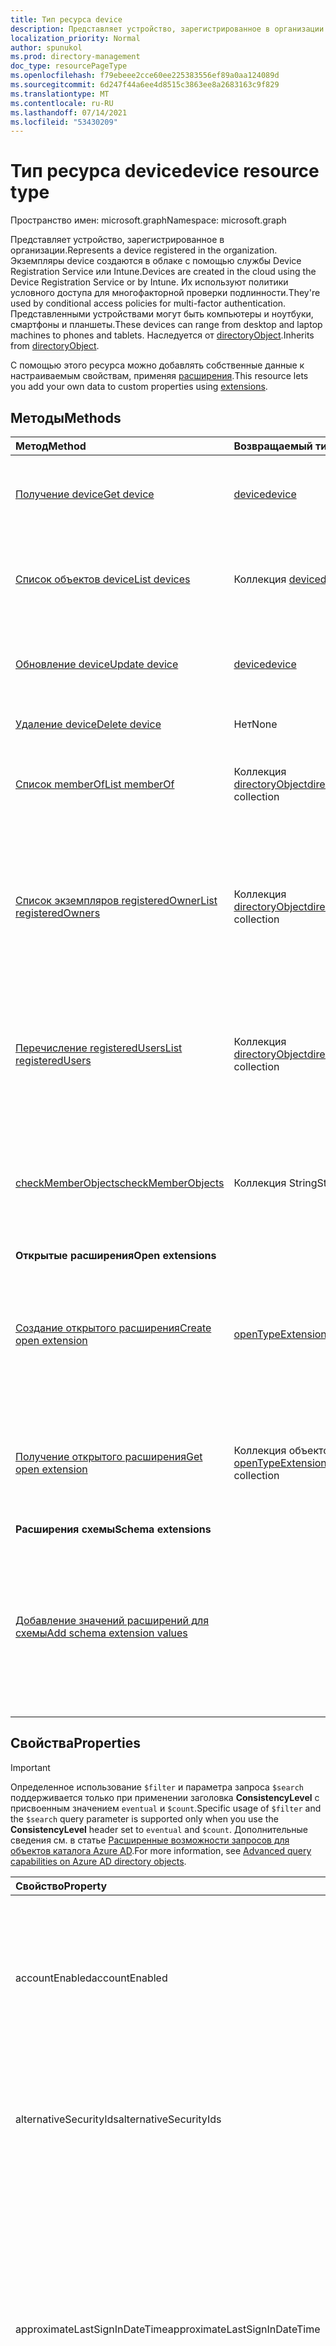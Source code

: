 ```yaml
---
title: Тип ресурса device
description: Представляет устройство, зарегистрированное в организации.
localization_priority: Normal
author: spunukol
ms.prod: directory-management
doc_type: resourcePageType
ms.openlocfilehash: f79ebeee2cce60ee225383556ef89a0aa124089d
ms.sourcegitcommit: 6d247f44a6ee4d8515c3863ee8a2683163c9f829
ms.translationtype: MT
ms.contentlocale: ru-RU
ms.lasthandoff: 07/14/2021
ms.locfileid: "53430209"
---
```

# <a name="device-resource-type"></a><span data-ttu-id="8fb53-103">Тип ресурса device</span><span class="sxs-lookup"><span data-stu-id="8fb53-103">device resource type</span></span>

<span data-ttu-id="8fb53-104">Пространство имен: microsoft.graph</span><span class="sxs-lookup"><span data-stu-id="8fb53-104">Namespace: microsoft.graph</span></span>

<span data-ttu-id="8fb53-105">Представляет устройство, зарегистрированное в организации.</span><span class="sxs-lookup"><span data-stu-id="8fb53-105">Represents a device registered in the organization.</span></span> <span data-ttu-id="8fb53-106">Экземпляры device создаются в облаке с помощью службы Device Registration Service или Intune.</span><span class="sxs-lookup"><span data-stu-id="8fb53-106">Devices are created in the cloud using the Device Registration Service or by Intune.</span></span> <span data-ttu-id="8fb53-107">Их используют политики условного доступа для многофакторной проверки подлинности.</span><span class="sxs-lookup"><span data-stu-id="8fb53-107">They're used by conditional access policies for multi-factor authentication.</span></span> <span data-ttu-id="8fb53-108">Представленными устройствами могут быть компьютеры и ноутбуки, смартфоны и планшеты.</span><span class="sxs-lookup"><span data-stu-id="8fb53-108">These devices can range from desktop and laptop machines to phones and tablets.</span></span> <span data-ttu-id="8fb53-109">Наследуется от [directoryObject](directoryobject.md).</span><span class="sxs-lookup"><span data-stu-id="8fb53-109">Inherits from [directoryObject](directoryobject.md).</span></span>

<span data-ttu-id="8fb53-110">С помощью этого ресурса можно добавлять собственные данные к настраиваемым свойствам, применяя [расширения](/graph/extensibility-overview).</span><span class="sxs-lookup"><span data-stu-id="8fb53-110">This resource lets you add your own data to custom properties using [extensions](/graph/extensibility-overview).</span></span>


## <a name="methods"></a><span data-ttu-id="8fb53-111">Методы</span><span class="sxs-lookup"><span data-stu-id="8fb53-111">Methods</span></span>

| <span data-ttu-id="8fb53-112">Метод</span><span class="sxs-lookup"><span data-stu-id="8fb53-112">Method</span></span>       | <span data-ttu-id="8fb53-113">Возвращаемый тип</span><span class="sxs-lookup"><span data-stu-id="8fb53-113">Return Type</span></span>  |<span data-ttu-id="8fb53-114">Описание</span><span class="sxs-lookup"><span data-stu-id="8fb53-114">Description</span></span>|
|:---------------|:--------|:----------|
|[<span data-ttu-id="8fb53-115">Получение device</span><span class="sxs-lookup"><span data-stu-id="8fb53-115">Get device</span></span>](../api/device-get.md) | [<span data-ttu-id="8fb53-116">device</span><span class="sxs-lookup"><span data-stu-id="8fb53-116">device</span></span>](device.md) |<span data-ttu-id="8fb53-117">Считывание свойств и отношений объекта device.</span><span class="sxs-lookup"><span data-stu-id="8fb53-117">Read properties and relationships of a device object.</span></span>|
|[<span data-ttu-id="8fb53-118">Список объектов device</span><span class="sxs-lookup"><span data-stu-id="8fb53-118">List devices</span></span>](../api/device-list.md) | <span data-ttu-id="8fb53-119">Коллекция [device](device.md)</span><span class="sxs-lookup"><span data-stu-id="8fb53-119">[device](device.md) collection</span></span>| <span data-ttu-id="8fb53-120">Получение списка устройств, зарегистрированных в каталоге.</span><span class="sxs-lookup"><span data-stu-id="8fb53-120">Retrieve a list of devices registered in the directory.</span></span> |
|[<span data-ttu-id="8fb53-121">Обновление device</span><span class="sxs-lookup"><span data-stu-id="8fb53-121">Update device</span></span>](../api/device-update.md) | [<span data-ttu-id="8fb53-122">device</span><span class="sxs-lookup"><span data-stu-id="8fb53-122">device</span></span>](device.md) |<span data-ttu-id="8fb53-123">Обновление свойств, принадлежащих объекту device.</span><span class="sxs-lookup"><span data-stu-id="8fb53-123">Update the properties of a device object.</span></span> |
|[<span data-ttu-id="8fb53-124">Удаление device</span><span class="sxs-lookup"><span data-stu-id="8fb53-124">Delete device</span></span>](../api/device-delete.md) | <span data-ttu-id="8fb53-125">Нет</span><span class="sxs-lookup"><span data-stu-id="8fb53-125">None</span></span> |<span data-ttu-id="8fb53-126">Удаление объекта device.</span><span class="sxs-lookup"><span data-stu-id="8fb53-126">Delete a device object.</span></span> |
|[<span data-ttu-id="8fb53-127">Список memberOf</span><span class="sxs-lookup"><span data-stu-id="8fb53-127">List memberOf</span></span>](../api/device-list-memberof.md) |<span data-ttu-id="8fb53-128">Коллекция [directoryObject](directoryobject.md)</span><span class="sxs-lookup"><span data-stu-id="8fb53-128">[directoryObject](directoryobject.md) collection</span></span>| <span data-ttu-id="8fb53-129">Список групп, в которые устройство входит напрямую.</span><span class="sxs-lookup"><span data-stu-id="8fb53-129">List the groups that the device is a direct member of.</span></span> |
|[<span data-ttu-id="8fb53-130">Список экземпляров registeredOwner</span><span class="sxs-lookup"><span data-stu-id="8fb53-130">List registeredOwners</span></span>](../api/device-list-registeredowners.md) |<span data-ttu-id="8fb53-131">Коллекция [directoryObject](directoryobject.md)</span><span class="sxs-lookup"><span data-stu-id="8fb53-131">[directoryObject](directoryobject.md) collection</span></span>| <span data-ttu-id="8fb53-132">Получение пользователей, которые относятся к зарегистрированным владельцам устройства, из свойства навигации registeredOwners.</span><span class="sxs-lookup"><span data-stu-id="8fb53-132">Get the users that are registered owners of the device from the registeredOwners navigation property.</span></span>|
|[<span data-ttu-id="8fb53-133">Перечисление registeredUsers</span><span class="sxs-lookup"><span data-stu-id="8fb53-133">List registeredUsers</span></span>](../api/device-list-registeredusers.md) |<span data-ttu-id="8fb53-134">Коллекция [directoryObject](directoryobject.md)</span><span class="sxs-lookup"><span data-stu-id="8fb53-134">[directoryObject](directoryobject.md) collection</span></span>| <span data-ttu-id="8fb53-135">Получение зарегистрированных пользователей устройства из свойства навигации registeredUsers.</span><span class="sxs-lookup"><span data-stu-id="8fb53-135">Get the registered users of the device from the registeredUsers navigation property.</span></span>|
|[<span data-ttu-id="8fb53-136">checkMemberObjects</span><span class="sxs-lookup"><span data-stu-id="8fb53-136">checkMemberObjects</span></span>](../api/device-checkmemberobjects.md) | <span data-ttu-id="8fb53-137">Коллекция String</span><span class="sxs-lookup"><span data-stu-id="8fb53-137">String collection</span></span> | <span data-ttu-id="8fb53-138">Проверьте членство в списке групп, ролей каталогов или объектов административных единиц.</span><span class="sxs-lookup"><span data-stu-id="8fb53-138">Check for membership in a list of groups, directory role, or administrative unit objects.</span></span> |
|<span data-ttu-id="8fb53-139">**Открытые расширения**</span><span class="sxs-lookup"><span data-stu-id="8fb53-139">**Open extensions**</span></span>| | |
|[<span data-ttu-id="8fb53-140">Создание открытого расширения</span><span class="sxs-lookup"><span data-stu-id="8fb53-140">Create open extension</span></span>](../api/opentypeextension-post-opentypeextension.md) |[<span data-ttu-id="8fb53-141">openTypeExtension</span><span class="sxs-lookup"><span data-stu-id="8fb53-141">openTypeExtension</span></span>](opentypeextension.md)| <span data-ttu-id="8fb53-142">Создание открытого расширения и добавление настраиваемых свойств в новый или существующий ресурс.</span><span class="sxs-lookup"><span data-stu-id="8fb53-142">Create an open extension and add custom properties to a new or existing resource.</span></span>|
|[<span data-ttu-id="8fb53-143">Получение открытого расширения</span><span class="sxs-lookup"><span data-stu-id="8fb53-143">Get open extension</span></span>](../api/opentypeextension-get.md) |<span data-ttu-id="8fb53-144">Коллекция объектов [openTypeExtension](opentypeextension.md)</span><span class="sxs-lookup"><span data-stu-id="8fb53-144">[openTypeExtension](opentypeextension.md) collection</span></span>| <span data-ttu-id="8fb53-145">Получение открытого расширения, определяемого именем расширения.</span><span class="sxs-lookup"><span data-stu-id="8fb53-145">Get an open extension identified by the extension name.</span></span>|
|<span data-ttu-id="8fb53-146">**Расширения схемы**</span><span class="sxs-lookup"><span data-stu-id="8fb53-146">**Schema extensions**</span></span>| | |
|[<span data-ttu-id="8fb53-147">Добавление значений расширений для схемы</span><span class="sxs-lookup"><span data-stu-id="8fb53-147">Add schema extension values</span></span>](/graph/extensibility-schema-groups) || <span data-ttu-id="8fb53-148">Создание определения расширения схемы и его дальнейшее использование для добавления в ресурс введенных пользовательских данных.</span><span class="sxs-lookup"><span data-stu-id="8fb53-148">Create a schema extension definition and then use it to add custom typed data to a resource.</span></span>|

## <a name="properties"></a><span data-ttu-id="8fb53-149">Свойства</span><span class="sxs-lookup"><span data-stu-id="8fb53-149">Properties</span></span>

> [!IMPORTANT]
> <span data-ttu-id="8fb53-150">Определенное использование `$filter` и параметра запроса `$search` поддерживается только при применении заголовка **ConsistencyLevel** с присвоенным значением `eventual` и `$count`.</span><span class="sxs-lookup"><span data-stu-id="8fb53-150">Specific usage of `$filter` and the `$search` query parameter is supported only when you use the **ConsistencyLevel** header set to `eventual` and `$count`.</span></span> <span data-ttu-id="8fb53-151">Дополнительные сведения см. в статье [Расширенные возможности запросов для объектов каталога Azure AD](/graph/aad-advanced-queries).</span><span class="sxs-lookup"><span data-stu-id="8fb53-151">For more information, see [Advanced query capabilities on Azure AD directory objects](/graph/aad-advanced-queries).</span></span>

| <span data-ttu-id="8fb53-152">Свойство</span><span class="sxs-lookup"><span data-stu-id="8fb53-152">Property</span></span>     | <span data-ttu-id="8fb53-153">Тип</span><span class="sxs-lookup"><span data-stu-id="8fb53-153">Type</span></span>   |<span data-ttu-id="8fb53-154">Описание</span><span class="sxs-lookup"><span data-stu-id="8fb53-154">Description</span></span>|
|:---------------|:--------|:----------|
|<span data-ttu-id="8fb53-155">accountEnabled</span><span class="sxs-lookup"><span data-stu-id="8fb53-155">accountEnabled</span></span>|<span data-ttu-id="8fb53-156">Логический</span><span class="sxs-lookup"><span data-stu-id="8fb53-156">Boolean</span></span>| <span data-ttu-id="8fb53-157">Если учетная запись обеспечена — `true`, в противном случае — `false`.</span><span class="sxs-lookup"><span data-stu-id="8fb53-157">`true` if the account is enabled; otherwise, `false`.</span></span> <span data-ttu-id="8fb53-158">Обязательный.</span><span class="sxs-lookup"><span data-stu-id="8fb53-158">Required.</span></span> <span data-ttu-id="8fb53-159">Значение по умолчанию: `true`.</span><span class="sxs-lookup"><span data-stu-id="8fb53-159">Default is `true`.</span></span> <span data-ttu-id="8fb53-160">Поддерживает `$filter` (`eq`, `ne`, `NOT`, `in`).</span><span class="sxs-lookup"><span data-stu-id="8fb53-160">Supports `$filter` (`eq`, `ne`, `NOT`, `in`).</span></span>|
|<span data-ttu-id="8fb53-161">alternativeSecurityIds</span><span class="sxs-lookup"><span data-stu-id="8fb53-161">alternativeSecurityIds</span></span>|<span data-ttu-id="8fb53-162">Коллекция [alternativeSecurityId](alternativeSecurityId.md)</span><span class="sxs-lookup"><span data-stu-id="8fb53-162">[alternativeSecurityId](alternativeSecurityId.md) collection</span></span>| <span data-ttu-id="8fb53-163">Только для внутреннего использования.</span><span class="sxs-lookup"><span data-stu-id="8fb53-163">For internal use only.</span></span> <span data-ttu-id="8fb53-164">Значение null не допускается.</span><span class="sxs-lookup"><span data-stu-id="8fb53-164">Not nullable.</span></span> <span data-ttu-id="8fb53-165">Поддерживает `$filter` (`eq`, `NOT`, `ge`, `le`).</span><span class="sxs-lookup"><span data-stu-id="8fb53-165">Supports `$filter` (`eq`, `NOT`, `ge`, `le`).</span></span>|
|<span data-ttu-id="8fb53-166">approximateLastSignInDateTime</span><span class="sxs-lookup"><span data-stu-id="8fb53-166">approximateLastSignInDateTime</span></span>|<span data-ttu-id="8fb53-167">DateTimeOffset</span><span class="sxs-lookup"><span data-stu-id="8fb53-167">DateTimeOffset</span></span>| <span data-ttu-id="8fb53-168">Тип timestamp представляет сведения о дате и времени в формате ISO 8601 и всегда находится во времени UTC.</span><span class="sxs-lookup"><span data-stu-id="8fb53-168">The timestamp type represents date and time information using ISO 8601 format and is always in UTC time.</span></span> <span data-ttu-id="8fb53-169">Например, значение полуночи 1 января 2014 г. в формате UTC: `2014-01-01T00:00:00Z`.</span><span class="sxs-lookup"><span data-stu-id="8fb53-169">For example, midnight UTC on Jan 1, 2014 is `2014-01-01T00:00:00Z`.</span></span> <span data-ttu-id="8fb53-170">Только для чтения.</span><span class="sxs-lookup"><span data-stu-id="8fb53-170">Read-only.</span></span> <span data-ttu-id="8fb53-171">Поддерживает `$filter` `eq` `ne` (, `NOT` , `ge` , , , ) `le` и `$orderBy` .</span><span class="sxs-lookup"><span data-stu-id="8fb53-171">Supports `$filter` (`eq`, `ne`, `NOT`, `ge`, `le`) and `$orderBy`.</span></span> |
|<span data-ttu-id="8fb53-172">complianceExpirationDateTime</span><span class="sxs-lookup"><span data-stu-id="8fb53-172">complianceExpirationDateTime</span></span>|<span data-ttu-id="8fb53-173">DateTimeOffset</span><span class="sxs-lookup"><span data-stu-id="8fb53-173">DateTimeOffset</span></span>| <span data-ttu-id="8fb53-174">Время, когда устройство больше не считается совместимым.</span><span class="sxs-lookup"><span data-stu-id="8fb53-174">The timestamp when the device is no longer deemed compliant.</span></span> <span data-ttu-id="8fb53-175">Тип timestamp представляет сведения о дате и времени в формате ISO 8601 и всегда находится во времени UTC.</span><span class="sxs-lookup"><span data-stu-id="8fb53-175">The timestamp type represents date and time information using ISO 8601 format and is always in UTC time.</span></span> <span data-ttu-id="8fb53-176">Например, значение полуночи 1 января 2014 г. в формате UTC: `2014-01-01T00:00:00Z`.</span><span class="sxs-lookup"><span data-stu-id="8fb53-176">For example, midnight UTC on Jan 1, 2014 is `2014-01-01T00:00:00Z`.</span></span> <span data-ttu-id="8fb53-177">Только для чтения.</span><span class="sxs-lookup"><span data-stu-id="8fb53-177">Read-only.</span></span> |
|<span data-ttu-id="8fb53-178">deviceId</span><span class="sxs-lookup"><span data-stu-id="8fb53-178">deviceId</span></span>|<span data-ttu-id="8fb53-179">String</span><span class="sxs-lookup"><span data-stu-id="8fb53-179">String</span></span>| <span data-ttu-id="8fb53-180">Уникальный идентификатор, задаваемый службой Azure Device Registration Service при регистрации.</span><span class="sxs-lookup"><span data-stu-id="8fb53-180">Unique identifier set by Azure Device Registration Service at the time of registration.</span></span> <span data-ttu-id="8fb53-181">Поддерживает `$filter` (`eq`, `ne`, `NOT`, `startsWith`).</span><span class="sxs-lookup"><span data-stu-id="8fb53-181">Supports `$filter` (`eq`, `ne`, `NOT`, `startsWith`).</span></span>|
|<span data-ttu-id="8fb53-182">deviceMetadata</span><span class="sxs-lookup"><span data-stu-id="8fb53-182">deviceMetadata</span></span>|<span data-ttu-id="8fb53-183">String</span><span class="sxs-lookup"><span data-stu-id="8fb53-183">String</span></span>| <span data-ttu-id="8fb53-184">Только для внутреннего использования.</span><span class="sxs-lookup"><span data-stu-id="8fb53-184">For internal use only.</span></span> <span data-ttu-id="8fb53-185">Установите значение `null`.</span><span class="sxs-lookup"><span data-stu-id="8fb53-185">Set to `null`.</span></span> |
|<span data-ttu-id="8fb53-186">deviceVersion</span><span class="sxs-lookup"><span data-stu-id="8fb53-186">deviceVersion</span></span>|<span data-ttu-id="8fb53-187">Int32</span><span class="sxs-lookup"><span data-stu-id="8fb53-187">Int32</span></span>| <span data-ttu-id="8fb53-188">Только для внутреннего использования.</span><span class="sxs-lookup"><span data-stu-id="8fb53-188">For internal use only.</span></span> |
|<span data-ttu-id="8fb53-189">displayName</span><span class="sxs-lookup"><span data-stu-id="8fb53-189">displayName</span></span>|<span data-ttu-id="8fb53-190">String</span><span class="sxs-lookup"><span data-stu-id="8fb53-190">String</span></span>|<span data-ttu-id="8fb53-191">Отображаемое имя устройства.</span><span class="sxs-lookup"><span data-stu-id="8fb53-191">The display name for the device.</span></span> <span data-ttu-id="8fb53-192">Обязательный параметр.</span><span class="sxs-lookup"><span data-stu-id="8fb53-192">Required.</span></span> <span data-ttu-id="8fb53-193">Поддерживает `$filter` (`eq`, `ne`, `NOT`, `ge`, `le`, `in`, `startsWith`), `$search` и `$orderBy`.</span><span class="sxs-lookup"><span data-stu-id="8fb53-193">Supports `$filter` (`eq`, `ne`, `NOT`, `ge`, `le`, `in`, `startsWith`), `$search`, and `$orderBy`.</span></span>  |
|<span data-ttu-id="8fb53-194">id</span><span class="sxs-lookup"><span data-stu-id="8fb53-194">id</span></span>|<span data-ttu-id="8fb53-195">String</span><span class="sxs-lookup"><span data-stu-id="8fb53-195">String</span></span>|<span data-ttu-id="8fb53-196">Уникальный идентификатор устройства.</span><span class="sxs-lookup"><span data-stu-id="8fb53-196">The unique identifier for the device.</span></span> <span data-ttu-id="8fb53-197">Наследуется из [directoryObject](directoryobject.md).</span><span class="sxs-lookup"><span data-stu-id="8fb53-197">Inherited from [directoryObject](directoryobject.md).</span></span> <span data-ttu-id="8fb53-198">Ключ, значение null не допускается.</span><span class="sxs-lookup"><span data-stu-id="8fb53-198">Key, Not nullable.</span></span> <span data-ttu-id="8fb53-199">Только для чтения.</span><span class="sxs-lookup"><span data-stu-id="8fb53-199">Read-only.</span></span> <span data-ttu-id="8fb53-200">Поддерживает `$filter` (`eq`, `ne`, `NOT`, `in`).</span><span class="sxs-lookup"><span data-stu-id="8fb53-200">Supports `$filter` (`eq`, `ne`, `NOT`, `in`).</span></span> |
|<span data-ttu-id="8fb53-201">isCompliant</span><span class="sxs-lookup"><span data-stu-id="8fb53-201">isCompliant</span></span>|<span data-ttu-id="8fb53-202">Boolean</span><span class="sxs-lookup"><span data-stu-id="8fb53-202">Boolean</span></span>|<span data-ttu-id="8fb53-203">`true` если устройство соответствует политикам управления мобильными устройствами(MDM); в противном `false` случае .</span><span class="sxs-lookup"><span data-stu-id="8fb53-203">`true` if the device complies with Mobile Device Management (MDM) policies; otherwise, `false`.</span></span> <span data-ttu-id="8fb53-204">Только для чтения.</span><span class="sxs-lookup"><span data-stu-id="8fb53-204">Read-only.</span></span> <span data-ttu-id="8fb53-205">Это может быть обновлено intune только для любого типа ОС устройства или утвержденного приложения [MDM](/windows/client-management/mdm/azure-active-directory-integration-with-mdm) для Windows устройств ОС.</span><span class="sxs-lookup"><span data-stu-id="8fb53-205">This can only be updated by Intune for any device OS type or by an [approved MDM app](/windows/client-management/mdm/azure-active-directory-integration-with-mdm) for Windows OS devices.</span></span> <span data-ttu-id="8fb53-206">Поддерживает `$filter` (`eq`, `ne`, `NOT`).</span><span class="sxs-lookup"><span data-stu-id="8fb53-206">Supports `$filter` (`eq`, `ne`, `NOT`).</span></span>|
|<span data-ttu-id="8fb53-207">isManaged</span><span class="sxs-lookup"><span data-stu-id="8fb53-207">isManaged</span></span>|<span data-ttu-id="8fb53-208">Boolean</span><span class="sxs-lookup"><span data-stu-id="8fb53-208">Boolean</span></span>|<span data-ttu-id="8fb53-209">`true` если устройство управляется приложением управления мобильными устройствами (MDM); в противном `false` случае .</span><span class="sxs-lookup"><span data-stu-id="8fb53-209">`true` if the device is managed by a Mobile Device Management (MDM) app; otherwise, `false`.</span></span> <span data-ttu-id="8fb53-210">Это может быть обновлено intune только для любого типа ОС устройства или утвержденного приложения [MDM](/windows/client-management/mdm/azure-active-directory-integration-with-mdm) для Windows устройств ОС.</span><span class="sxs-lookup"><span data-stu-id="8fb53-210">This can only be updated by Intune for any device OS type or by an [approved MDM app](/windows/client-management/mdm/azure-active-directory-integration-with-mdm) for Windows OS devices.</span></span> <span data-ttu-id="8fb53-211">Поддерживает `$filter` (`eq`, `ne`, `NOT`).</span><span class="sxs-lookup"><span data-stu-id="8fb53-211">Supports `$filter` (`eq`, `ne`, `NOT`).</span></span> |
|<span data-ttu-id="8fb53-212">manufacturer</span><span class="sxs-lookup"><span data-stu-id="8fb53-212">manufacturer</span></span>|<span data-ttu-id="8fb53-213">String</span><span class="sxs-lookup"><span data-stu-id="8fb53-213">String</span></span>| <span data-ttu-id="8fb53-214">Производитель устройства.</span><span class="sxs-lookup"><span data-stu-id="8fb53-214">Manufacturer of the device.</span></span> <span data-ttu-id="8fb53-215">Только для чтения.</span><span class="sxs-lookup"><span data-stu-id="8fb53-215">Read-only.</span></span> |
|<span data-ttu-id="8fb53-216">mdmAppId</span><span class="sxs-lookup"><span data-stu-id="8fb53-216">mdmAppId</span></span>|<span data-ttu-id="8fb53-217">String</span><span class="sxs-lookup"><span data-stu-id="8fb53-217">String</span></span>|<span data-ttu-id="8fb53-218">Идентификатор приложения, используемый для регистрации устройства в MDM.</span><span class="sxs-lookup"><span data-stu-id="8fb53-218">Application identifier used to register device into MDM.</span></span> <span data-ttu-id="8fb53-219">Только для чтения.</span><span class="sxs-lookup"><span data-stu-id="8fb53-219">Read-only.</span></span> <span data-ttu-id="8fb53-220">Поддерживает `$filter` (`eq`, `ne`, `NOT`, `startsWith`).</span><span class="sxs-lookup"><span data-stu-id="8fb53-220">Supports `$filter` (`eq`, `ne`, `NOT`, `startsWith`).</span></span>|
|<span data-ttu-id="8fb53-221">model</span><span class="sxs-lookup"><span data-stu-id="8fb53-221">model</span></span>|<span data-ttu-id="8fb53-222">String</span><span class="sxs-lookup"><span data-stu-id="8fb53-222">String</span></span>| <span data-ttu-id="8fb53-223">Модель устройства.</span><span class="sxs-lookup"><span data-stu-id="8fb53-223">Model of the device.</span></span> <span data-ttu-id="8fb53-224">Только для чтения.</span><span class="sxs-lookup"><span data-stu-id="8fb53-224">Read-only.</span></span> |
|<span data-ttu-id="8fb53-225">onPremisesLastSyncDateTime</span><span class="sxs-lookup"><span data-stu-id="8fb53-225">onPremisesLastSyncDateTime</span></span>|<span data-ttu-id="8fb53-226">DateTimeOffset</span><span class="sxs-lookup"><span data-stu-id="8fb53-226">DateTimeOffset</span></span>|<span data-ttu-id="8fb53-227">Последний раз, когда объект синхронизировался с локальной каталоги.</span><span class="sxs-lookup"><span data-stu-id="8fb53-227">The last time at which the object was synced with the on-premises directory.</span></span> <span data-ttu-id="8fb53-228">Тип Timestamp представляет сведения о времени и дате с использованием формата ISO 8601 (всегда применяется формат UTC).</span><span class="sxs-lookup"><span data-stu-id="8fb53-228">The Timestamp type represents date and time information using ISO 8601 format and is always in UTC time.</span></span> <span data-ttu-id="8fb53-229">Например, полуночный UTC 1 января 2014 г. является `2014-01-01T00:00:00Z` только для чтения.</span><span class="sxs-lookup"><span data-stu-id="8fb53-229">For example, midnight UTC on Jan 1, 2014 is `2014-01-01T00:00:00Z` Read-only.</span></span> <span data-ttu-id="8fb53-230">Поддерживает `$filter` (`eq`, `ne`, `NOT`, `ge`, `le`, `in`).</span><span class="sxs-lookup"><span data-stu-id="8fb53-230">Supports `$filter` (`eq`, `ne`, `NOT`, `ge`, `le`, `in`).</span></span>|
|<span data-ttu-id="8fb53-231">onPremisesSyncEnabled</span><span class="sxs-lookup"><span data-stu-id="8fb53-231">onPremisesSyncEnabled</span></span>|<span data-ttu-id="8fb53-232">Логический</span><span class="sxs-lookup"><span data-stu-id="8fb53-232">Boolean</span></span>|<span data-ttu-id="8fb53-233">Значение `true` указывает, что этот объект синхронизируется из локального каталога. Значение `false` указывает, что этот объект ранее синхронизировался из локального каталога, но синхронизация больше не выполняется. Значение `null` указывает, что этот объект никогда не синхронизировался из локального каталога (значение по умолчанию).</span><span class="sxs-lookup"><span data-stu-id="8fb53-233">`true` if this object is synced from an on-premises directory; `false` if this object was originally synced from an on-premises directory but is no longer synced; `null` if this object has never been synced from an on-premises directory (default).</span></span> <span data-ttu-id="8fb53-234">Только для чтения.</span><span class="sxs-lookup"><span data-stu-id="8fb53-234">Read-only.</span></span> <span data-ttu-id="8fb53-235">Поддерживает `$filter` (`eq`, `ne`, `NOT`, `in`).</span><span class="sxs-lookup"><span data-stu-id="8fb53-235">Supports `$filter` (`eq`, `ne`, `NOT`, `in`).</span></span> |
|<span data-ttu-id="8fb53-236">operatingSystem</span><span class="sxs-lookup"><span data-stu-id="8fb53-236">operatingSystem</span></span>|<span data-ttu-id="8fb53-237">String</span><span class="sxs-lookup"><span data-stu-id="8fb53-237">String</span></span>| <span data-ttu-id="8fb53-238">Тип операционной системы на устройстве.</span><span class="sxs-lookup"><span data-stu-id="8fb53-238">The type of operating system on the device.</span></span> <span data-ttu-id="8fb53-239">Обязательный параметр.</span><span class="sxs-lookup"><span data-stu-id="8fb53-239">Required.</span></span> <span data-ttu-id="8fb53-240">Поддерживает `$filter` (`eq`, `ne`, `NOT`, `ge`, `le`, `startsWith`).</span><span class="sxs-lookup"><span data-stu-id="8fb53-240">Supports `$filter` (`eq`, `ne`, `NOT`, `ge`, `le`, `startsWith`).</span></span> |
|<span data-ttu-id="8fb53-241">operatingSystemVersion</span><span class="sxs-lookup"><span data-stu-id="8fb53-241">operatingSystemVersion</span></span>|<span data-ttu-id="8fb53-242">Строка</span><span class="sxs-lookup"><span data-stu-id="8fb53-242">String</span></span>|<span data-ttu-id="8fb53-243">Версия операционной системы на устройстве.</span><span class="sxs-lookup"><span data-stu-id="8fb53-243">The version of the operating system on the device.</span></span> <span data-ttu-id="8fb53-244">Обязательный параметр.</span><span class="sxs-lookup"><span data-stu-id="8fb53-244">Required.</span></span> <span data-ttu-id="8fb53-245">Поддерживает `$filter` (`eq`, `ne`, `NOT`, `ge`, `le`, `startsWith`).</span><span class="sxs-lookup"><span data-stu-id="8fb53-245">Supports `$filter` (`eq`, `ne`, `NOT`, `ge`, `le`, `startsWith`).</span></span> |
|<span data-ttu-id="8fb53-246">physicalIds</span><span class="sxs-lookup"><span data-stu-id="8fb53-246">physicalIds</span></span>|<span data-ttu-id="8fb53-247">Коллекция String</span><span class="sxs-lookup"><span data-stu-id="8fb53-247">String collection</span></span>| <span data-ttu-id="8fb53-248">Только для внутреннего использования.</span><span class="sxs-lookup"><span data-stu-id="8fb53-248">For internal use only.</span></span> <span data-ttu-id="8fb53-249">Значение null не допускается.</span><span class="sxs-lookup"><span data-stu-id="8fb53-249">Not nullable.</span></span> <span data-ttu-id="8fb53-250">Поддерживает `$filter` (`eq`, `NOT`, `ge`, `le`, `startsWith`).</span><span class="sxs-lookup"><span data-stu-id="8fb53-250">Supports `$filter` (`eq`, `NOT`, `ge`, `le`, `startsWith`).</span></span> |
|<span data-ttu-id="8fb53-251">profileType</span><span class="sxs-lookup"><span data-stu-id="8fb53-251">profileType</span></span>|<span data-ttu-id="8fb53-252">deviceProfileType</span><span class="sxs-lookup"><span data-stu-id="8fb53-252">deviceProfileType</span></span>|<span data-ttu-id="8fb53-253">Тип профиля устройства.</span><span class="sxs-lookup"><span data-stu-id="8fb53-253">The profile type of the device.</span></span> <span data-ttu-id="8fb53-254">Возможные значения: `RegisteredDevice` (по умолчанию), `SecureVM` , , `Printer` `Shared` `IoT` .</span><span class="sxs-lookup"><span data-stu-id="8fb53-254">Possible values: `RegisteredDevice` (default), `SecureVM`, `Printer`, `Shared`, `IoT`.</span></span>|
|<span data-ttu-id="8fb53-255">systemLabels</span><span class="sxs-lookup"><span data-stu-id="8fb53-255">systemLabels</span></span>|<span data-ttu-id="8fb53-256">Коллекция объектов string</span><span class="sxs-lookup"><span data-stu-id="8fb53-256">String collection</span></span>| <span data-ttu-id="8fb53-257">Список меток, применяемых к устройству системой.</span><span class="sxs-lookup"><span data-stu-id="8fb53-257">List of labels applied to the device by the system.</span></span> |
|<span data-ttu-id="8fb53-258">trustType</span><span class="sxs-lookup"><span data-stu-id="8fb53-258">trustType</span></span>|<span data-ttu-id="8fb53-259">String</span><span class="sxs-lookup"><span data-stu-id="8fb53-259">String</span></span>| <span data-ttu-id="8fb53-260">Тип доверия для присоединенного устройства.</span><span class="sxs-lookup"><span data-stu-id="8fb53-260">Type of trust for the joined device.</span></span> <span data-ttu-id="8fb53-261">Только для чтения.</span><span class="sxs-lookup"><span data-stu-id="8fb53-261">Read-only.</span></span> <span data-ttu-id="8fb53-262">Возможные значения: (указывает на приведение собственных личных устройств), (облачные только присоединились к устройствам), (локальное доменное соединялось с устройствами, присоединив их к `Workplace`  `AzureAd` Azure `ServerAd` AD).</span><span class="sxs-lookup"><span data-stu-id="8fb53-262">Possible values:  `Workplace` (indicates *bring your own personal devices*), `AzureAd` (Cloud only joined devices), `ServerAd` (on-premises domain joined devices joined to Azure AD).</span></span> <span data-ttu-id="8fb53-263">Дополнительные сведения см. в статье [Общие сведения об управлении устройствами в Azure Active Directory](/azure/active-directory/device-management-introduction).</span><span class="sxs-lookup"><span data-stu-id="8fb53-263">For more details, see [Introduction to device management in Azure Active Directory](/azure/active-directory/device-management-introduction)</span></span> |

## <a name="relationships"></a><span data-ttu-id="8fb53-264">Связи</span><span class="sxs-lookup"><span data-stu-id="8fb53-264">Relationships</span></span>
| <span data-ttu-id="8fb53-265">Связь</span><span class="sxs-lookup"><span data-stu-id="8fb53-265">Relationship</span></span> | <span data-ttu-id="8fb53-266">Тип</span><span class="sxs-lookup"><span data-stu-id="8fb53-266">Type</span></span>   |<span data-ttu-id="8fb53-267">Описание</span><span class="sxs-lookup"><span data-stu-id="8fb53-267">Description</span></span>|
|:---------------|:--------|:----------|
|<span data-ttu-id="8fb53-268">extensions</span><span class="sxs-lookup"><span data-stu-id="8fb53-268">extensions</span></span>|<span data-ttu-id="8fb53-269">Коллекция [extension](extension.md)</span><span class="sxs-lookup"><span data-stu-id="8fb53-269">[extension](extension.md) collection</span></span>|<span data-ttu-id="8fb53-p123">Коллекция открытых расширений, определенных для устройства. Только для чтения. Допускается значение null.</span><span class="sxs-lookup"><span data-stu-id="8fb53-p123">The collection of open extensions defined for the device. Read-only. Nullable.</span></span>|
|<span data-ttu-id="8fb53-273">memberOf</span><span class="sxs-lookup"><span data-stu-id="8fb53-273">memberOf</span></span>|<span data-ttu-id="8fb53-274">Коллекция [directoryObject](directoryobject.md)</span><span class="sxs-lookup"><span data-stu-id="8fb53-274">[directoryObject](directoryobject.md) collection</span></span>|<span data-ttu-id="8fb53-275">Группы, в которые входит это устройство.</span><span class="sxs-lookup"><span data-stu-id="8fb53-275">Groups that this device is a member of.</span></span> <span data-ttu-id="8fb53-276">Только для чтения.</span><span class="sxs-lookup"><span data-stu-id="8fb53-276">Read-only.</span></span> <span data-ttu-id="8fb53-277">Допускается значение null.</span><span class="sxs-lookup"><span data-stu-id="8fb53-277">Nullable.</span></span> <span data-ttu-id="8fb53-278">Поддерживает `$expand`.</span><span class="sxs-lookup"><span data-stu-id="8fb53-278">Supports `$expand`.</span></span> |
|<span data-ttu-id="8fb53-279">transitiveMemberOf</span><span class="sxs-lookup"><span data-stu-id="8fb53-279">transitiveMemberOf</span></span> |<span data-ttu-id="8fb53-280">Коллекция [directoryObject](directoryobject.md)</span><span class="sxs-lookup"><span data-stu-id="8fb53-280">[directoryObject](directoryobject.md) collection</span></span>| <span data-ttu-id="8fb53-281">Группы, в которые входит устройство.</span><span class="sxs-lookup"><span data-stu-id="8fb53-281">Groups that the device is a member of.</span></span> <span data-ttu-id="8fb53-282">Эта операция является транзитной.</span><span class="sxs-lookup"><span data-stu-id="8fb53-282">This operation is transitive.</span></span> <span data-ttu-id="8fb53-283">Поддерживает `$expand`.</span><span class="sxs-lookup"><span data-stu-id="8fb53-283">Supports `$expand`.</span></span>  |
|<span data-ttu-id="8fb53-284">registeredOwners</span><span class="sxs-lookup"><span data-stu-id="8fb53-284">registeredOwners</span></span>|<span data-ttu-id="8fb53-285">Коллекция [directoryObject](directoryobject.md)</span><span class="sxs-lookup"><span data-stu-id="8fb53-285">[directoryObject](directoryobject.md) collection</span></span>|<span data-ttu-id="8fb53-286">Пользователь, который присоединил устройство через облако или зарегистрировал личное устройство.</span><span class="sxs-lookup"><span data-stu-id="8fb53-286">The user that cloud joined the device or registered their personal device.</span></span> <span data-ttu-id="8fb53-287">Зарегистрированный владелец задается при регистрации.</span><span class="sxs-lookup"><span data-stu-id="8fb53-287">The registered owner is set at the time of registration.</span></span> <span data-ttu-id="8fb53-288">Сейчас можно настроить лишь одного такого владельца.</span><span class="sxs-lookup"><span data-stu-id="8fb53-288">Currently, there can be only one owner.</span></span> <span data-ttu-id="8fb53-289">Только для чтения.</span><span class="sxs-lookup"><span data-stu-id="8fb53-289">Read-only.</span></span> <span data-ttu-id="8fb53-290">Допускается значение null.</span><span class="sxs-lookup"><span data-stu-id="8fb53-290">Nullable.</span></span> <span data-ttu-id="8fb53-291">Поддерживает `$expand`.</span><span class="sxs-lookup"><span data-stu-id="8fb53-291">Supports `$expand`.</span></span>  |
|<span data-ttu-id="8fb53-292">registeredUsers</span><span class="sxs-lookup"><span data-stu-id="8fb53-292">registeredUsers</span></span>|<span data-ttu-id="8fb53-293">Коллекция [directoryObject](directoryobject.md)</span><span class="sxs-lookup"><span data-stu-id="8fb53-293">[directoryObject](directoryobject.md) collection</span></span>|<span data-ttu-id="8fb53-294">Коллекция зарегистрированных пользователей устройства.</span><span class="sxs-lookup"><span data-stu-id="8fb53-294">Collection of registered users of the device.</span></span> <span data-ttu-id="8fb53-295">В случае зарегистрированных личных устройств или устройств, присоединенных через облако, при регистрации для обычных пользователей задается то же значение, что и для владельцев.</span><span class="sxs-lookup"><span data-stu-id="8fb53-295">For cloud joined devices and registered personal devices, registered users are set to the same value as registered owners at the time of registration.</span></span> <span data-ttu-id="8fb53-296">Только для чтения.</span><span class="sxs-lookup"><span data-stu-id="8fb53-296">Read-only.</span></span> <span data-ttu-id="8fb53-297">Допускается значение null.</span><span class="sxs-lookup"><span data-stu-id="8fb53-297">Nullable.</span></span> <span data-ttu-id="8fb53-298">Поддерживает `$expand`.</span><span class="sxs-lookup"><span data-stu-id="8fb53-298">Supports `$expand`.</span></span> |

## <a name="json-representation"></a><span data-ttu-id="8fb53-299">Представление JSON</span><span class="sxs-lookup"><span data-stu-id="8fb53-299">JSON representation</span></span>

<span data-ttu-id="8fb53-300">Ниже этот ресурс представлен в формате JSON.</span><span class="sxs-lookup"><span data-stu-id="8fb53-300">Here is a JSON representation of the resource</span></span>

<!--{
  "blockType": "resource",
  "openType": true,
  "optionalProperties": [
    "extensions",
    "registeredOwners",
    "registeredUsers"
  ],
  "keyProperty": "id",
  "baseType": "microsoft.graph.directoryObject",
  "@odata.type": "microsoft.graph.device"
}-->

```json
{
  "accountEnabled": true,
  "alternativeSecurityIds": [{"@odata.type": "microsoft.graph.alternativeSecurityId"}],
  "approximateLastSignInDateTime": "String (timestamp)",
  "complianceExpirationDateTime": "String (timestamp)",
  "deviceId": "string",
  "deviceMetadata": "string",
  "deviceVersion": 1024,
  "displayName": "string",
  "id": "string (identifier)",
  "isCompliant": true,
  "isManaged": true,
  "manufacturer": "string",
  "mdmAppId": "string",
  "model": "string",
  "onPremisesLastSyncDateTime": "String (timestamp)",
  "onPremisesSyncEnabled": true,
  "operatingSystem": "string",
  "operatingSystemVersion": "string",
  "physicalIds": ["string"],
  "profileType": "string",
  "systemLabels": ["string"],
  "trustType": "string"
}
```

## <a name="see-also"></a><span data-ttu-id="8fb53-301">См. также</span><span class="sxs-lookup"><span data-stu-id="8fb53-301">See also</span></span>

- [<span data-ttu-id="8fb53-302">Добавление пользовательских данных в ресурсы с помощью расширений</span><span class="sxs-lookup"><span data-stu-id="8fb53-302">Add custom data to resources using extensions</span></span>](/graph/extensibility-overview)
- [<span data-ttu-id="8fb53-303">Добавление пользовательских данных в ресурсы user с помощью открытых расширений</span><span class="sxs-lookup"><span data-stu-id="8fb53-303">Add custom data to users using open extensions</span></span>](/graph/extensibility-open-users)
- [<span data-ttu-id="8fb53-304">Добавление пользовательских данных в группы с помощью расширений схемы</span><span class="sxs-lookup"><span data-stu-id="8fb53-304">Add custom data to groups using schema extensions</span></span>](/graph/extensibility-schema-groups)


<!-- uuid: 8fcb5dbc-d5aa-4681-8e31-b001d5168d79
2015-10-25 14:57:30 UTC -->
<!-- {
  "type": "#page.annotation",
  "description": "device resource",
  "keywords": "",
  "section": "documentation",
  "tocPath": ""
}-->
